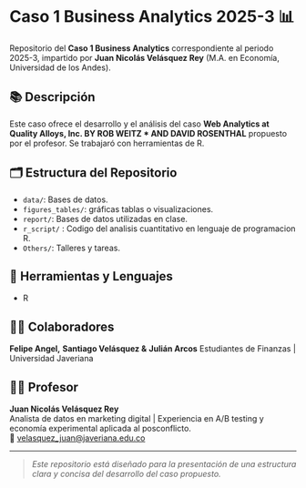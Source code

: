 # Caso 1 Business Analytics 2025-3 📊

Repositorio del **Caso 1 Business Analytics** correspondiente al periodo 2025-3, impartido por **Juan Nicolás Velásquez Rey** (M.A. en Economía, Universidad de los Andes).

## 📚 Descripción
Este caso ofrece el desarrollo y el análisis del caso **Web Analytics at Quality Alloys, Inc. BY ROB WEITZ * AND DAVID ROSENTHAL** propuesto por el profesor. Se trabajaró con herramientas de R.

## 🗂 Estructura del Repositorio

- `data/`: Bases de datos.
- `figures_tables/`: gráficas tablas o visualizaciones.
- `report/`: Bases de datos utilizadas en clase.
- `r_script/` : Codigo del analisis cuantitativo en lenguaje de programacion R.
- `Others/`: Talleres y tareas.

## 📅 Herramientas y Lenguajes

- R

## 👨‍🏫 Colaboradores
**Felipe Angel,** 
**Santiago Velásquez &** 
**Julián Arcos**
Estudiantes de Finanzas | Universidad Javeriana  

## 👨‍🏫 Profesor
**Juan Nicolás Velásquez Rey**  
Analista de datos en marketing digital | Experiencia en A/B testing y economía experimental aplicada al posconflicto.  
📧 velasquez_juan@javeriana.edu.co

---

> *Este repositorio está diseñado para la presentación de una estructura clara y concisa del desarrollo del caso propuesto.*


